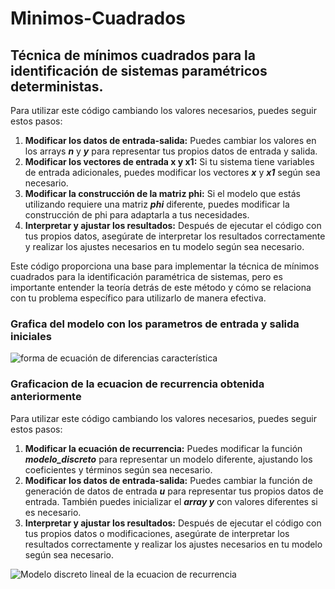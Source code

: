 # Minimos-Cuadrados
## Técnica de mínimos cuadrados para la identificación de sistemas paramétricos deterministas.
Para utilizar este código cambiando los valores necesarios, puedes seguir estos pasos:
1. **Modificar los datos de entrada-salida:** Puedes cambiar los valores en los arrays ***n*** y ***y*** para representar tus propios datos de entrada y salida.
2. **Modificar los vectores de entrada x y x1:** Si tu sistema tiene variables de entrada adicionales, puedes modificar los vectores ***x*** y ***x1*** según sea necesario.
3. **Modificar la construcción de la matriz phi:** Si el modelo que estás utilizando requiere una matriz ***phi*** diferente, puedes modificar la construcción de phi para adaptarla a tus necesidades.
4. **Interpretar y ajustar los resultados:** Después de ejecutar el código con tus propios datos, asegúrate de interpretar los resultados correctamente y realizar los ajustes necesarios en tu modelo según sea necesario.

Este código proporciona una base para implementar la técnica de mínimos cuadrados para la identificación paramétrica de sistemas, pero es importante entender la teoría detrás de este método y cómo se relaciona con tu problema específico para utilizarlo de manera efectiva.

### Grafica del modelo con los parametros de entrada y salida iniciales
![forma de ecuación de diferencias característica](/assets/1.png)

### Graficacion de la ecuacion de recurrencia obtenida anteriormente
Para utilizar este código cambiando los valores necesarios, puedes seguir estos pasos:
1. **Modificar la ecuación de recurrencia:** Puedes modificar la función ***modelo_discreto*** para representar un modelo diferente, ajustando los coeficientes y términos según sea necesario.
2. **Modificar los datos de entrada-salida:** Puedes cambiar la función de generación de datos de entrada ***u*** para representar tus propios datos de entrada. También puedes inicializar el ***array y*** con valores diferentes si es necesario.
3. **Interpretar y ajustar los resultados:** Después de ejecutar el código con tus propios datos o modificaciones, asegúrate de interpretar los resultados correctamente y realizar los ajustes necesarios en tu modelo según sea necesario.

![Modelo discreto lineal de la ecuacion de recurrencia](/assets/2.png)
